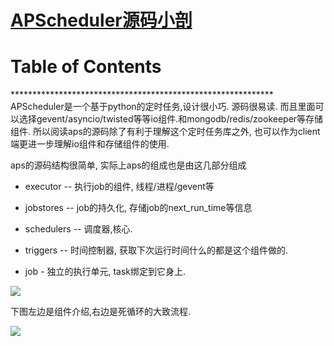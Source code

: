 # [APScheduler源码小剖](https://github.com/chaleaoch/gitblog/issues/47)


Table of Contents
=================



\*\*\*\*\*\*\*\*\*\*\*\*\*\*\*\*\*\*\*\*\*\*\*\*\*\*\*\*\*\*\*\*\*\*\*\*\*\*\*\*\*\*\*\*\*\*\*\*\*\*\*\*\*\*\*\*\*\*\*\*
APScheduler是一个基于python的定时任务,设计很小巧. 源码很易读. 而且里面可以选择gevent/asyncio/twisted等等io组件.和mongodb/redis/zookeeper等存储组件. 所以阅读aps的源码除了有利于理解这个定时任务库之外, 也可以作为client端更进一步理解io组件和存储组件的使用.

aps的源码结构很简单, 实际上aps的组成也是由这几部分组成

- executor -- 执行job的组件, 线程/进程/gevent等

- jobstores -- job的持久化, 存储job的next_run_time等信息

- schedulers -- 调度器,核心.

- triggers -- 时间控制器, 获取下次运行时间什么的都是这个组件做的.

- job - 独立的执行单元, task绑定到它身上.

![](https://tcs.teambition.net/storage/3121d4383b42ccc33fe64fbc3e02f590f739?Signature=eyJhbGciOiJIUzI1NiIsInR5cCI6IkpXVCJ9.eyJBcHBJRCI6IjU5Mzc3MGZmODM5NjMyMDAyZTAzNThmMSIsIl9hcHBJZCI6IjU5Mzc3MGZmODM5NjMyMDAyZTAzNThmMSIsIl9vcmdhbml6YXRpb25JZCI6IjVlMDBiM2QzNzBiNTNhMDAwMWJhNmJkYyIsImV4cCI6MTYxMjA4MzY4OSwiaWF0IjoxNjExNDc4ODg5LCJyZXNvdXJjZSI6Ii9zdG9yYWdlLzMxMjFkNDM4M2I0MmNjYzMzZmU2NGZiYzNlMDJmNTkwZjczOSJ9.0idhKB3bQfJlIgQAnOuU9DBaTgcwUyEx1Nn_ZE0mgfA&download=image.png "")

下图左边是组件介绍,右边是死循环的大致流程.

![](https://tcs.teambition.net/storage/31211319ec5014e2c155671dd912fb312864?Signature=eyJhbGciOiJIUzI1NiIsInR5cCI6IkpXVCJ9.eyJBcHBJRCI6IjU5Mzc3MGZmODM5NjMyMDAyZTAzNThmMSIsIl9hcHBJZCI6IjU5Mzc3MGZmODM5NjMyMDAyZTAzNThmMSIsIl9vcmdhbml6YXRpb25JZCI6IjVlMDBiM2QzNzBiNTNhMDAwMWJhNmJkYyIsImV4cCI6MTYxMjA4NDI0NCwiaWF0IjoxNjExNDc5NDQ0LCJyZXNvdXJjZSI6Ii9zdG9yYWdlLzMxMjExMzE5ZWM1MDE0ZTJjMTU1NjcxZGQ5MTJmYjMxMjg2NCJ9.iyqJOj0AlxVNZ2iYZro2_hUcJgl3Vl7TcS0skR_Towk&download=apscheduler.png "")

